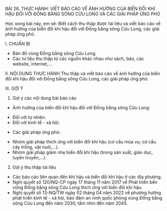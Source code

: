 BÀI 26. THỰC HÀNH:
VIẾT BÁO CÁO VỀ ẢNH HƯỞNG CỦA BIẾN ĐỔI KHÍ HẬU ĐỐI VỚI
ĐỒNG BẰNG SÔNG CỬU LONG VÀ CÁC GIẢI PHÁP ỨNG PHÓ

Học xong bài này, em sẽ:
Biết cách thu thập được tài liệu và viết báo cáo về ảnh hưởng của biến đổi khí hậu
đối với Đồng bằng sông Cửu Long, các giải pháp ứng phó.

I. CHUẨN BỊ
- Bản đồ vùng Đồng bằng sông Cửu Long.
- Các tư liệu thu thập từ các nguồn khác nhau như sách, báo, các website, internet,...

II. NỘI DUNG THỰC HÀNH
Thu thập và viết báo cáo về ảnh hưởng của biến đổi khí hậu đối với Đồng bằng sông
Cửu Long, các giải pháp ứng phó.

III. GỢI Ý
1. Gợi ý các nội dung bài báo cáo
- Ảnh hưởng của biến đổi khí hậu đối với Đồng bằng sông Cửu Long:
+ Đối với tự nhiên.
+ Đối với kinh tế - xã hội.
- Các giải pháp ứng phó:
+ Nhóm giải pháp thích ứng với biến đổi khí hậu (cơ cấu mùa vụ; cơ cấu cây trồng,
vật nuôi,...).
+ Nhóm giải pháp giảm nhẹ biến đổi khí hậu (trong sản xuất, giáo dục, tuyên
truyền,...).

2. Gợi ý thu thập tài liệu
- Các báo cáo liên quan đến khí hậu và biến đổi khí hậu ở các địa phương.
- Nghị quyết số 120/NQ-CP ngày 17 tháng 11 năm 2017 về Phát triển bền vững
Đồng bằng sông Cửu Long thích ứng với biến đổi khí hậu.
- Nghị quyết số 13-NQ/TW ngày 02 tháng 04 năm 2022 về phương hướng phát
triển kinh tế - xã hội, bảo đảm an ninh quốc phòng vùng Đồng bằng sông Cửu Long
đến năm 2030, tầm nhìn đến năm 2045.